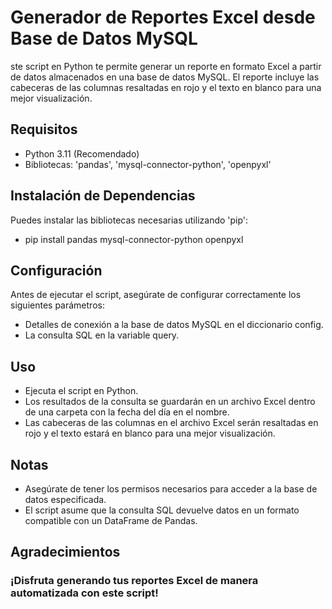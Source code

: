 
# Generador de Reportes Excel desde Base de Datos MySQL

ste script en Python te permite generar un reporte en formato Excel a partir de datos almacenados en una base de datos MySQL. El reporte incluye las cabeceras de las columnas resaltadas en rojo y el texto en blanco para una mejor visualización.


## Requisitos
- Python 3.11 (Recomendado)
- Bibliotecas: 'pandas', 'mysql-connector-python', 'openpyxl'

## Instalación de Dependencias
Puedes instalar las bibliotecas necesarias utilizando 'pip':

- pip install pandas mysql-connector-python openpyxl

## Configuración
Antes de ejecutar el script, asegúrate de configurar correctamente los siguientes parámetros:

- Detalles de conexión a la base de datos MySQL en el diccionario config.
- La consulta SQL en la variable query.

## Uso
- Ejecuta el script en Python.
- Los resultados de la consulta se guardarán en un archivo Excel dentro de una carpeta con la fecha del día en el nombre.
- Las cabeceras de las columnas en el archivo Excel serán resaltadas en rojo y el texto estará en blanco para una mejor visualización.

## Notas
- Asegúrate de tener los permisos necesarios para acceder a la base de datos especificada.
- El script asume que la consulta SQL devuelve datos en un formato compatible con un DataFrame de Pandas.


## Agradecimientos

### ¡Disfruta generando tus reportes Excel de manera automatizada con este script!